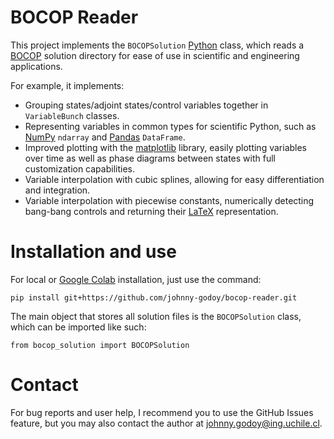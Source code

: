 # BOCOP Reader

This project implements the ``BOCOPSolution`` [Python](https://www.python.org/) class, which reads a [BOCOP](https://www.bocop.org/) solution directory for ease of use in scientific and engineering applications.

For example, it implements:

* Grouping states/adjoint states/control variables together in ``VariableBunch`` classes.
* Representing variables in common types for scientific Python, such as [NumPy](https://numpy.org/) ``ndarray`` and [Pandas](https://pandas.pydata.org/) ``DataFrame``.
* Improved plotting with the [matplotlib](https://matplotlib.org/) library, easily plotting variables over time as well as phase diagrams between states with full customization capabilities.
* Variable interpolation with cubic splines, allowing for easy differentiation and integration.
* Variable interpolation with piecewise constants, numerically detecting bang-bang controls and returning their [LaTeX](https://www.latex-project.org/) representation.

# Installation and use

For local  or [Google Colab](https://colab.research.google.com/) installation, just use the command:

``
pip install git+https://github.com/johnny-godoy/bocop-reader.git
``

The main object that stores all solution files is the ``BOCOPSolution`` class, which can be imported like such:

``
from bocop_solution import BOCOPSolution
``

# Contact
For bug reports and user help, I recommend you to use the GitHub Issues feature, but you may also contact the author at johnny.godoy@ing.uchile.cl.
